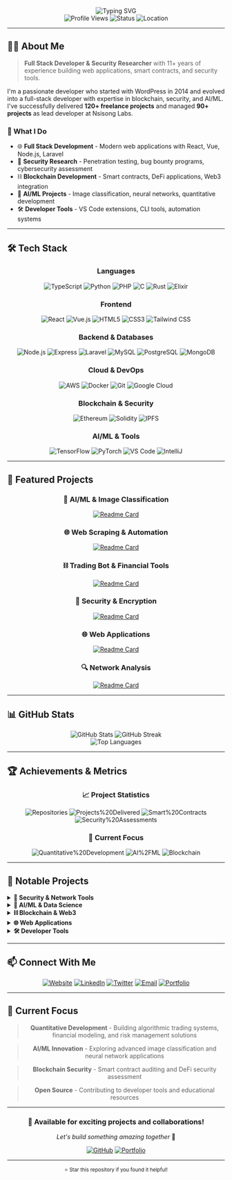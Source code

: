 <div align="center">
  <img src="https://readme-typing-svg.herokuapp.com?font=Fira+Code&weight=500&size=28&pause=1000&color=00D4AA&center=true&vCenter=true&width=600&height=100&lines=Hello%2C+I'm+Isaac+Emmanuel;Full+Stack+Developer;Security+Researcher;Blockchain+Developer;AI%2FML+Enthusiast" alt="Typing SVG" />
</div>

<div align="center">
  <img src="https://komarev.com/ghpvc/?username=1cbyc&style=flat-square&color=00D4AA" alt="Profile Views" />
  <img src="https://img.shields.io/badge/Status-Available%20for%20Work-00D4AA?style=flat-square" alt="Status" />
  <img src="https://img.shields.io/badge/Location-Abeokuta%2C%20Nigeria-00D4AA?style=flat-square" alt="Location" />
</div>

---

## 👨‍💻 About Me

> **Full Stack Developer & Security Researcher** with 11+ years of experience building web applications, smart contracts, and security tools.

I'm a passionate developer who started with WordPress in 2014 and evolved into a full-stack developer with expertise in blockchain, security, and AI/ML. I've successfully delivered **120+ freelance projects** and managed **90+ projects** as lead developer at Nsisong Labs.

### 🎯 What I Do
- 🌐 **Full Stack Development** - Modern web applications with React, Vue, Node.js, Laravel
- 🔐 **Security Research** - Penetration testing, bug bounty programs, cybersecurity assessment
- ⛓️ **Blockchain Development** - Smart contracts, DeFi applications, Web3 integration
- 🤖 **AI/ML Projects** - Image classification, neural networks, quantitative development
- 🛠️ **Developer Tools** - VS Code extensions, CLI tools, automation systems

---

## 🛠️ Tech Stack

<div align="center">

### Languages
![TypeScript](https://img.shields.io/badge/-TypeScript-3178C6?style=for-the-badge&logo=typescript&logoColor=white)
![Python](https://img.shields.io/badge/-Python-3776AB?style=for-the-badge&logo=python&logoColor=white)
![PHP](https://img.shields.io/badge/-PHP-777BB4?style=for-the-badge&logo=php&logoColor=white)
![C](https://img.shields.io/badge/-C-A8B9CC?style=for-the-badge&logo=c&logoColor=white)
![Rust](https://img.shields.io/badge/-Rust-000000?style=for-the-badge&logo=rust&logoColor=white)
![Elixir](https://img.shields.io/badge/-Elixir-4B275F?style=for-the-badge&logo=elixir&logoColor=white)

### Frontend
![React](https://img.shields.io/badge/-React-61DAFB?style=for-the-badge&logo=react&logoColor=black)
![Vue.js](https://img.shields.io/badge/-Vue.js-4FC08D?style=for-the-badge&logo=vue.js&logoColor=white)
![HTML5](https://img.shields.io/badge/-HTML5-E34F26?style=for-the-badge&logo=html5&logoColor=white)
![CSS3](https://img.shields.io/badge/-CSS3-1572B6?style=for-the-badge&logo=css3&logoColor=white)
![Tailwind CSS](https://img.shields.io/badge/-Tailwind_CSS-38B2AC?style=for-the-badge&logo=tailwind-css&logoColor=white)

### Backend & Databases
![Node.js](https://img.shields.io/badge/-Node.js-339933?style=for-the-badge&logo=node.js&logoColor=white)
![Express](https://img.shields.io/badge/-Express-000000?style=for-the-badge&logo=express&logoColor=white)
![Laravel](https://img.shields.io/badge/-Laravel-FF2D20?style=for-the-badge&logo=laravel&logoColor=white)
![MySQL](https://img.shields.io/badge/-MySQL-4479A1?style=for-the-badge&logo=mysql&logoColor=white)
![PostgreSQL](https://img.shields.io/badge/-PostgreSQL-336791?style=for-the-badge&logo=postgresql&logoColor=white)
![MongoDB](https://img.shields.io/badge/-MongoDB-47A248?style=for-the-badge&logo=mongodb&logoColor=white)

### Cloud & DevOps
![AWS](https://img.shields.io/badge/-AWS-232F3E?style=for-the-badge&logo=amazon-aws&logoColor=white)
![Docker](https://img.shields.io/badge/-Docker-2496ED?style=for-the-badge&logo=docker&logoColor=white)
![Git](https://img.shields.io/badge/-Git-F05032?style=for-the-badge&logo=git&logoColor=white)
![Google Cloud](https://img.shields.io/badge/-Google_Cloud-4285F4?style=for-the-badge&logo=google-cloud&logoColor=white)

### Blockchain & Security
![Ethereum](https://img.shields.io/badge/-Ethereum-3C3C3D?style=for-the-badge&logo=ethereum&logoColor=white)
![Solidity](https://img.shields.io/badge/-Solidity-363636?style=for-the-badge&logo=solidity&logoColor=white)
![IPFS](https://img.shields.io/badge/-IPFS-65C2CB?style=for-the-badge&logo=ipfs&logoColor=white)

### AI/ML & Tools
![TensorFlow](https://img.shields.io/badge/-TensorFlow-FF6F00?style=for-the-badge&logo=tensorflow&logoColor=white)
![PyTorch](https://img.shields.io/badge/-PyTorch-EE4C2C?style=for-the-badge&logo=pytorch&logoColor=white)
![VS Code](https://img.shields.io/badge/-VS_Code-007ACC?style=for-the-badge&logo=visual-studio-code&logoColor=white)
![IntelliJ](https://img.shields.io/badge/-IntelliJ-000000?style=for-the-badge&logo=intellij-idea&logoColor=white)

</div>

---

## 🚀 Featured Projects

<div align="center">

### 🤖 AI/ML & Image Classification
[![Readme Card](https://github-readme-stats.vercel.app/api/pin/?username=1cbyc&repo=image_classification&theme=dark&hide_border=true&bg_color=0D1117&title_color=00D4AA&text_color=FFFFFF&icon_color=00D4AA)](https://github.com/1cbyc/image_classification)

### 🌐 Web Scraping & Automation
[![Readme Card](https://github-readme-stats.vercel.app/api/pin/?username=1cbyc&repo=1cbyc-web-scraper&theme=dark&hide_border=true&bg_color=0D1117&title_color=00D4AA&text_color=FFFFFF&icon_color=00D4AA)](https://github.com/1cbyc/1cbyc-web-scraper)

### ⛓️ Trading Bot & Financial Tools
[![Readme Card](https://github-readme-stats.vercel.app/api/pin/?username=1cbyc&repo=1cbyc-trading-bot&theme=dark&hide_border=true&bg_color=0D1117&title_color=00D4AA&text_color=FFFFFF&icon_color=00D4AA)](https://github.com/1cbyc/1cbyc-trading-bot)

### 🔐 Security & Encryption
[![Readme Card](https://github-readme-stats.vercel.app/api/pin/?username=1cbyc&repo=c-file-encryptor&theme=dark&hide_border=true&bg_color=0D1117&title_color=00D4AA&text_color=FFFFFF&icon_color=00D4AA)](https://github.com/1cbyc/c-file-encryptor)

### 🌐 Web Applications
[![Readme Card](https://github-readme-stats.vercel.app/api/pin/?username=1cbyc&repo=leetcode&theme=dark&hide_border=true&bg_color=0D1117&title_color=00D4AA&text_color=FFFFFF&icon_color=00D4AA)](https://github.com/1cbyc/leetcode)

### 🔍 Network Analysis
[![Readme Card](https://github-readme-stats.vercel.app/api/pin/?username=1cbyc&repo=emem_network_analyzer&theme=dark&hide_border=true&bg_color=0D1117&title_color=00D4AA&text_color=FFFFFF&icon_color=00D4AA)](https://github.com/1cbyc/emem_network_analyzer)

</div>

---

## 📊 GitHub Stats

<div align="center">
  <img src="https://github-readme-stats.vercel.app/api?username=1cbyc&show_icons=true&theme=dark&hide_border=true&bg_color=0D1117&title_color=00D4AA&text_color=FFFFFF&icon_color=00D4AA&hide=contribs,issues" alt="GitHub Stats" />
  
  <img src="https://github-readme-streak-stats.herokuapp.com/?user=1cbyc&theme=dark&hide_border=true&background=0D1117&stroke=00D4AA&ring=00D4AA&fire=00D4AA&currStreakNum=FFFFFF&sideNums=FFFFFF&currStreakLabel=FFFFFF&sideLabels=FFFFFF&dates=FFFFFF" alt="GitHub Streak" />
</div>

<div align="center">
  <img src="https://github-readme-stats.vercel.app/api/top-langs/?username=1cbyc&layout=compact&theme=dark&hide_border=true&bg_color=0D1117&title_color=00D4AA&text_color=FFFFFF&langs_count=8" alt="Top Languages" />
</div>

---

## 🏆 Achievements & Metrics

<div align="center">

### 📈 Project Statistics
![Repositories](https://img.shields.io/badge/Repositories-80+-00D4AA?style=for-the-badge&logo=github)
![Projects%20Delivered](https://img.shields.io/badge/Projects%20Delivered-120+-00D4AA?style=for-the-badge&logo=rocket)
![Smart%20Contracts](https://img.shields.io/badge/Smart%20Contracts-17+-00D4AA?style=for-the-badge&logo=ethereum)
![Security%20Assessments](https://img.shields.io/badge/Security%20Assessments-126+-00D4AA?style=for-the-badge&logo=shield-check)

### 🎯 Current Focus
![Quantitative%20Development](https://img.shields.io/badge/Quantitative%20Development-Algorithmic%20Trading-00D4AA?style=for-the-badge&logo=chart-line)
![AI%2FML](https://img.shields.io/badge/AI%2FML-Image%20Classification-00D4AA?style=for-the-badge&logo=brain)
![Blockchain](https://img.shields.io/badge/Blockchain-DeFi%20Development-00D4AA?style=for-the-badge&logo=bitcoin)

</div>

---

## 🌟 Notable Projects

<details>
<summary><b>🔐 Security & Network Tools</b></summary>

- **[Network Analyzer](https://github.com/1cbyc/emem_network_analyzer)** - Custom network packet analysis tool
- **[File Encryptor](https://github.com/1cbyc/c-file-encryptor)** - Custom file encryption in C
- **[Offensive Security Payloads](https://github.com/1cbyc/offsec-payloads)** - Penetration testing tools

</details>

<details>
<summary><b>🤖 AI/ML & Data Science</b></summary>

- **[Image Classification](https://github.com/1cbyc/image_classification)** - Disease detection from X-rays
- **[Neural Network Go](https://github.com/1cbyc/neural-network-go)** - Neural network implementation
- **[Analytics Dashboard](https://github.com/1cbyc/analytics-dashboard)** - Real-time ML monitoring
- **[Pneumonia Identifier](https://github.com/1cbyc/image_classification)** - Medical image analysis

</details>

<details>
<summary><b>⛓️ Blockchain & Web3</b></summary>

- **[EVM Auto Transfer Bot](https://github.com/1cbyc/EVM-AutoTransfer-Bot)** - Automated blockchain transfers

</details>

<details>
<summary><b>🌐 Web Applications</b></summary>

- **[Go Auth API](https://github.com/1cbyc/go-auth-api)** - Ready to use Go API
- **[NextJS Blog](https://github.com/1cbyc/next-blog-api)** - Ready to use Blog API & CMS

</details>

<details>
<summary><b>🛠️ Developer Tools</b></summary>

- **[Rust HTTP Load Balancer](https://github.com/1cbyc/rust-http-load-balancer)** - High-performance load balancer
- **[Graph Drawing Method](https://github.com/1cbyc/graph-drawing-method)** - C++ graph visualization

</details>

---

## 📫 Connect With Me

<div align="center">

[![Website](https://img.shields.io/badge/Website-nsisong.com-00D4AA?style=for-the-badge&logo=globe)](https://nsisong.com)
[![LinkedIn](https://img.shields.io/badge/LinkedIn-Isaac%20Emmanuel-00D4AA?style=for-the-badge&logo=linkedin)](https://linkedin.com/in/isaacnsisong)
[![Twitter](https://img.shields.io/badge/Twitter-@1cbyc-00D4AA?style=for-the-badge&logo=twitter)](https://twitter.com/1cbyc)
[![Email](https://img.shields.io/badge/Email-ei@nsisong.com-00D4AA?style=for-the-badge&logo=gmail)](mailto:ei@nsisong.com)
[![Portfolio](https://img.shields.io/badge/Portfolio-View%20Projects-00D4AA?style=for-the-badge&logo=github)](https://github.com/1cbyc?tab=repositories)

</div>

---

## 🎯 Current Focus

<div align="center">

> **Quantitative Development** - Building algorithmic trading systems, financial modeling, and risk management solutions

> **AI/ML Innovation** - Exploring advanced image classification and neural network applications

> **Blockchain Security** - Smart contract auditing and DeFi security assessment

> **Open Source** - Contributing to developer tools and educational resources

</div>

---

<div align="center">

### 🌟 **Available for exciting projects and collaborations!**

*Let's build something amazing together* 🚀

[![GitHub](https://img.shields.io/badge/GitHub-1cbyc-00D4AA?style=for-the-badge&logo=github)](https://github.com/1cbyc)
[![Portfolio](https://img.shields.io/badge/Portfolio-nsisong.com-00D4AA?style=for-the-badge&logo=globe)](https://nsisong.com)

</div>

---

<div align="center">
  <sub>⭐ Star this repository if you found it helpful!</sub>
</div> 
